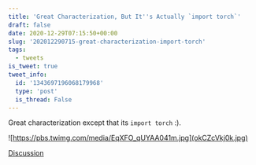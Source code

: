 ```yaml
---
title: 'Great Characterization, But It''s Actually `import torch`'
draft: false
date: 2020-12-29T07:15:50+00:00
slug: '202012290715-great-characterization-import-torch'
tags:
  - tweets
is_tweet: true
tweet_info:
  id: '1343697196068179968'
  type: 'post'
  is_thread: False
---
```




Great characterization except that its `import torch` :). 

![https://pbs.twimg.com/media/EqXFO_qUYAA041m.jpg](okCZcVkj0k.jpg)

[Discussion](https://x.com/sytelus/status/1343697196068179968)
